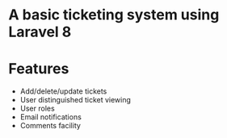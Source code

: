 # A basic ticketing system using Laravel 8

# Features

* Add/delete/update tickets
* User distinguished ticket viewing
* User roles
* Email notifications
* Comments facility
